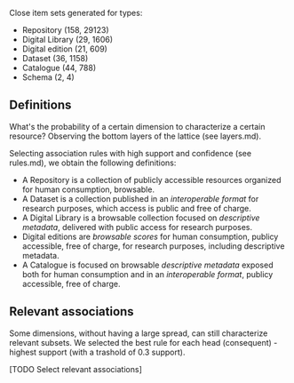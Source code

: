 Close item sets generated for types:
- Repository (158, 29123)
- Digital Library (29, 1606)
- Digital edition (21, 609)
- Dataset (36, 1158)
- Catalogue (44, 788)
- Schema (2, 4)

## Definitions
What's the probability of a certain dimension to characterize a certain resource?
Observing the bottom layers of the lattice (see layers.md).

Selecting association rules with high support and confidence (see rules.md), we obtain the following definitions:

- A Repository is a collection of publicly accessible resources organized for human consumption, browsable.
- A Dataset is a collection published in an *interoperable format* for research purposes, which access is public and free of charge.
- A Digital Library is a browsable collection focused on *descriptive metadata*, delivered with public access for research purposes.
- Digital editions are *browsable scores* for human consumption, publicy accessible, free of charge, for research purposes, including descriptive metadata.
- A Catalogue is focused on browsable *descriptive metadata* exposed both for human consumption and in an *interoperable format*, publicy accessible, free of charge.


## Relevant associations
Some dimensions, without having a large spread, can still characterize relevant subsets.
We selected the best rule for each head (consequent) - highest support (with a trashold of 0.3 support).

[TODO Select relevant associations]